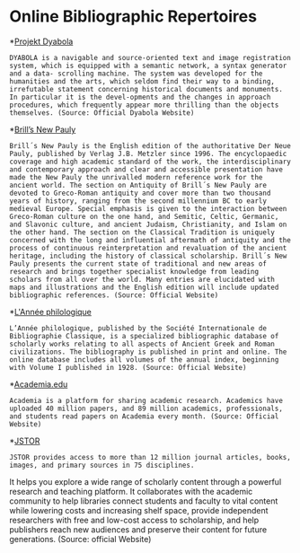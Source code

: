 # Online Bibliographic Repertoires

*[Projekt Dyabola](http://www.dyabola.de/en/indexfrm.htm?page=http://www.dyabola.de/)

    DYABOLA is a navigable and source-oriented text and image registration system, which is equipped with a semantic network, a syntax generator and a data- scrolling machine. The system was developed for the humanities and the arts, which seldom find their way to a binding, irrefutable statement concerning historical documents and monuments. In particular it is the devel-opments and the changes in approach procedures, which frequently appear more thrilling than the objects themselves. (Source: Official Dyabola Website)

*[Brill’s New Pauly](https://referenceworks.brillonline.com/browse/brill-s-new-pauly)

    Brill´s New Pauly is the English edition of the authoritative Der Neue Pauly, published by Verlag J.B. Metzler since 1996. The encyclopaedic coverage and high academic standard of the work, the interdisciplinary and contemporary approach and clear and accessible presentation have made the New Pauly the unrivalled modern reference work for the ancient world. The section on Antiquity of Brill´s New Pauly are devoted to Greco-Roman antiquity and cover more than two thousand years of history, ranging from the second millennium BC to early medieval Europe. Special emphasis is given to the interaction between Greco-Roman culture on the one hand, and Semitic, Celtic, Germanic, and Slavonic culture, and ancient Judaism, Christianity, and Islam on the other hand. The section on the Classical Tradition is uniquely concerned with the long and influential aftermath of antiquity and the process of continuous reinterpretation and revaluation of the ancient heritage, including the history of classical scholarship. Brill´s New Pauly presents the current state of traditional and new areas of research and brings together specialist knowledge from leading scholars from all over the world. Many entries are elucidated with maps and illustrations and the English edition will include updated bibliographic references. (Source: Official Website)

*[L'Année philologique](http://cpps.brepolis.net/aph/introduction.cfm?applanguage=en)

    L’Année philologique, published by the Société Internationale de Bibliographie Classique, is a specialized bibliographic database of scholarly works relating to all aspects of Ancient Greek and Roman civilizations. The bibliography is published in print and online. The online database includes all volumes of the annual index, beginning with Volume I published in 1928. (Source: Official Website)

*[Academia.edu](https://www.academia.edu/)

    Academia is a platform for sharing academic research. Academics have uploaded 40 million papers, and 89 million academics, professionals, and students read papers on Academia every month. (Source: Official Website)

*[JSTOR](https://www.jstor.org/)

    JSTOR provides access to more than 12 million journal articles, books, images, and primary sources in 75 disciplines.
It helps you explore a wide range of scholarly content through a powerful research and teaching platform. It collaborates with the academic community to help libraries connect students and faculty to vital content while lowering costs and increasing shelf space, provide independent researchers with free and low-cost access to scholarship, and help publishers reach new audiences and preserve their content for future generations. (Source: official Website)